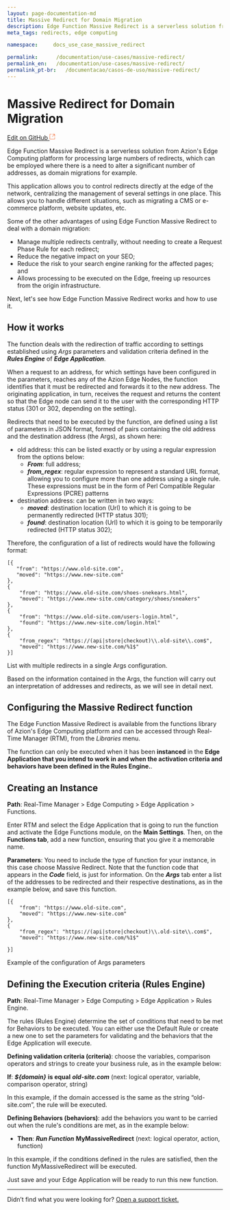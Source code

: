 ```yaml
---
layout: page-documentation-md
title: Massive Redirect for Domain Migration
description: Edge Function Massive Redirect is a serverless solution from Azion's Edge Computing platform for processing large numbers of redirects...
meta_tags: redirects, edge computing

namespace:     docs_use_case_massive_redirect

permalink:      /documentation/use-cases/massive-redirect/
permalink_en:   /documentation/use-cases/massive-redirect/
permalink_pt-br:   /documentacao/casos-de-uso/massive-redirect/
---
```

# Massive Redirect for Domain Migration

[Edit on GitHub <svg width="14" height="14" xmlns="http://www.w3.org/2000/svg"><g fill="none" stroke="#F3652B"><path d="M4.81.71H.672v11.43H12.1V8.001" stroke-width=".8"/><path d="M6.87.786h5.155V5.94M6.31 6.5L12.026.786"/></g></svg>](https://github.com/aziontech/docs_en/edit/master/use-cases/massive-redirect/2021-01-14-index.md)

Edge Function Massive Redirect is a serverless solution from Azion's Edge Computing platform for processing large numbers of redirects, which can be employed where there is a need to alter a significant number of addresses, as domain migrations for example.

This application allows you to control redirects directly at the edge of the network, centralizing the management of several settings in one place. This allows you to handle different situations, such as migrating a CMS or e-commerce platform, website updates, etc.

Some of the other advantages of using Edge Function Massive Redirect to deal with a domain migration:

* Manage multiple redirects centrally, without needing to create a Request Phase Rule for each redirect;
* Reduce the negative impact on your SEO;
* Reduce the risk to your search engine ranking for the affected pages; and
* Allows processing to be executed on the Edge, freeing up resources from the origin infrastructure.

Next, let's see how Edge Function Massive Redirect works and how to use it.	

## How it works

The function deals with the redirection of traffic according to settings established using _Args_ parameters and validation criteria defined in the **_Rules Engine_** of **_Edge Application_**.

When a request to an address, for which settings have been configured in the parameters, reaches any of the Azion Edge Nodes, the function identifies that it must be redirected and forwards it to the new address. The originating application, in turn, receives the request and returns the content so that the Edge node can send it to the user with the corresponding HTTP status (301 or 302, depending on the setting).

Redirects that need to be executed by the function, are defined using a list of parameters in JSON format, formed of pairs containing the old address and the destination address (the Args), as shown here:

* old address: this can be listed exactly or by using a regular expression from the options below:
    * _**From**_: full address;
    * _**from_regex**_: regular expression to represent a standard URL format, allowing you to configure more than one address using a single rule. These expressions must be in the form of Perl Compatible Regular Expressions (PCRE) patterns
* destination address: can be written in two ways:
    * _**moved**_: destination location (Url) to which it is going to be permanently redirected (HTTP status 301);
    * _**found**_: destination location (Url) to which it is going to be temporarily redirected (HTTP status 302);

Therefore, the configuration of a list of redirects would have the following format:

~~~
[{
   "from": "https://www.old-site.com",
   "moved": "https://www.new-site.com"
},
{
    "from": "https://www.old-site.com/shoes-snekears.html",
    "moved": "https://www.new-site.com/category/shoes/sneakers"
},
{
    "from": "https://www.old-site.com/users-login.html",
    "found": "https://www.new-site.com/login.html"
},
{
    "from_regex": "https://(api|store|checkout)\\.old-site\\.com$",
    "moved": "https://www.new-site.com/%1$"
}]
~~~
List with multiple redirects in a single Args configuration.

Based on the information contained in the Args, the function will carry out an interpretation of addresses and redirects, as we will see in detail next.

## Configuring the Massive Redirect function

The Edge Function Massive Redirect is available from the functions library of Azion's Edge Computing platform and can be accessed through Real-Time Manager (RTM), from the _Libraries_ menu.

The function can only be executed when it has been **instanced** in the **Edge Application that you intend to work in and when  the activation criteria and behaviors have been defined in the  Rules Engine.**.

## Creating an Instance

**Path**: Real-Time Manager > Edge Computing > Edge Application > Functions.

Enter RTM and select the Edge Application that is going to run the function and activate the Edge Functions module, on the **Main Settings**. Then, on the **Functions tab**, add a new function, ensuring that you give it a memorable name.

**Parameters**: You need to include the type of function for your instance, in this case choose Massive Redirect. Note that the function code that appears in the **_Code_** field, is just for information. On the **_Args_** tab enter a list of the addresses to be redirected and their respective destinations, as in the example below, and save this function.

~~~
[{
    "from": "https://www.old-site.com",
    "moved": "https://www.new-site.com"
},
{
    "from_regex": "https://(api|store|checkout)\\.old-site\\.com$",
    "moved": "https://www.new-site.com/%1$"

}]
~~~
Example of the configuration of Args parameters

## Defining the Execution criteria (Rules Engine)

**Path**: Real-Time Manager > Edge Computing > Edge Application > Rules Engine.

The rules (Rules Engine) determine the set of conditions that need to be met for Behaviors to be executed. You can either use the Default Rule or create a new one to set the parameters for validating and the behaviors that the Edge Application will execute.

**Defining validation criteria (criteria)**: choose the variables, comparison operators and strings to create your business rule, as in the example below:

**If**: ***${domain}*** **is equal** ***old-site.com***
(next: logical operator, variable, comparison operator, string)

In this example, if the domain accessed is the same as the string “old-site.com”, the rule will be executed.

**Defining Behaviors (behaviors)**: add the behaviors you want to be carried out when the rule's conditions are met, as in the example below:

* **Then**: ***Run Function*** **MyMassiveRedirect**
(next: logical operator, action, function)

In this example, if the conditions defined in the rules are satisfied, then the function MyMassiveRedirect will be executed.

Just save and your Edge Application will be ready to run this new function.

---

Didn’t find what you were looking for? [Open a support ticket.](https://tickets.azion.com/)
